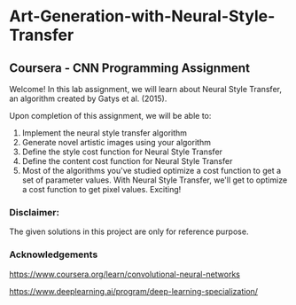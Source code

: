 # Art-Generation-with-Neural-Style-Transfer
## Coursera - CNN Programming Assignment



Welcome! 
In this lab assignment, we will learn about Neural Style Transfer, an algorithm created by Gatys et al. (2015).

Upon completion of this assignment, we will be able to:

1. Implement the neural style transfer algorithm <br>
2. Generate novel artistic images using your algorithm <br>
3. Define the style cost function for Neural Style Transfer <br>
4. Define the content cost function for Neural Style Transfer <br>
5. Most of the algorithms you've studied optimize a cost function to get a set of parameter values. With Neural Style Transfer, we'll get to optimize a cost function to get pixel values. Exciting!

### Disclaimer:

The given solutions in this project are only for reference purpose.

### Acknowledgements

https://www.coursera.org/learn/convolutional-neural-networks

https://www.deeplearning.ai/program/deep-learning-specialization/
